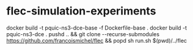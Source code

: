 # flec-simulation-experiments

  docker build -t pquic-ns3-dce-base -f Dockerfile-base .
  docker build -t pquic-ns3-dce .
  pushd .. && git clone --recurse-submodules https://github.com/francoismichel/flec && popd
  sh run.sh $(pwd)/../flec
  
